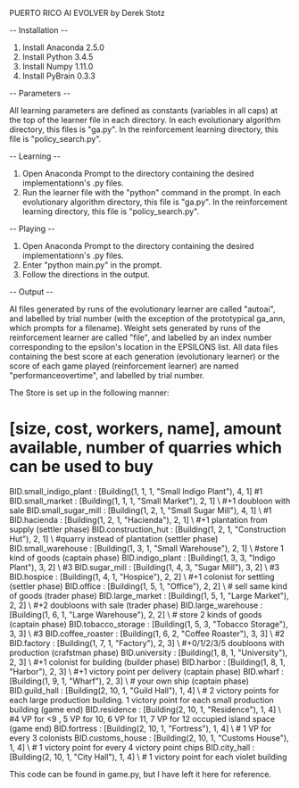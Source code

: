 PUERTO RICO AI EVOLVER
by Derek Stotz

-- Installation --

1. Install Anaconda 2.5.0
2. Install Python 3.4.5
3. Install Numpy 1.11.0
5. Install PyBrain 0.3.3

-- Parameters --

All learning parameters are defined as constants (variables in all caps) at the top of the learner file in each directory.
 In each evolutionary algorithm directory, this files is "ga.py".
 In the reinforcement learning directory, this file is "policy_search.py".

-- Learning --

1. Open Anaconda Prompt to the directory containing the desired implementationn's .py files.
2. Run the learner file with the "python" command in the prompt.
    In each evolutionary algorithm directory, this file is "ga.py".
    In the reinforcement learning directory, this file is "policy_search.py".

-- Playing --

1. Open Anaconda Prompt to the directory containing the desired implementationn's .py files.
2. Enter "python main.py" in the prompt.
3. Follow the directions in the output.

-- Output --

AI files generated by runs of the evolutionary learner are called "autoai", and labelled by trial number (with the exception of the prototypical ga_ann, which prompts for a filename).
Weight sets generated by runs of the reinforcement learner are called "file", and labelled by an index number corresponding to the epsilon's location in the EPSILONS list.
All data files containing the best score at each generation (evolutionary learner) or the score of each game played (reinforcement learner) are named "performanceovertime", and labelled by trial number.


The Store is set up in the following manner:

#  [size, cost, workers, name], amount available, number of quarries which can be used to buy

  BID.small_indigo_plant : [Building(1, 1, 1, "Small Indigo Plant"), 4, 1] \#1
  BID.small_market : [Building(1, 1, 1, "Small Market"), 2, 1] \ #+1 doubloon with sale
  BID.small_sugar_mill : [Building(1, 2, 1, "Small Sugar Mill"), 4, 1] \ #1
  BID.hacienda : [Building(1, 2, 1, "Hacienda"), 2, 1] \ #+1 plantation from supply (settler phase)
  BID.construction_hut : [Building(1, 2, 1, "Construction Hut"), 2, 1] \ #quarry instead of plantation (settler phase)
  BID.small_warehouse : [Building(1, 3, 1, "Small Warehouse"), 2, 1] \ #store 1 kind of goods (captain phase)
  BID.indigo_plant : [Building(1, 3, 3, "Indigo Plant"), 3, 2] \ #3
  BID.sugar_mill : [Building(1, 4, 3, "Sugar Mill"), 3, 2] \ #3
  BID.hospice : [Building(1, 4, 1, "Hospice"), 2, 2] \ #+1 colonist for settling (settler phase)
  BID.office : [Building(1, 5, 1, "Office"), 2, 2] \ # sell same kind of goods (trader phase)
  BID.large_market : [Building(1, 5, 1, "Large Market"), 2, 2] \ #+2 doubloons with sale (trader phase)
  BID.large_warehouse : [Building(1, 6, 1, "Large Warehouse"), 2, 2] \ # store 2 kinds of goods (captain phase)
  BID.tobacco_storage : [Building(1, 5, 3, "Tobacco Storage"), 3, 3] \ #3
  BID.coffee_roaster : [Building(1, 6, 2, "Coffee Roaster"), 3, 3] \ #2
  BID.factory : [Building(1, 7, 1, "Factory"), 2, 3] \ #+0/1/2/3/5 doubloons with production (crafstman phase)
  BID.university : [Building(1, 8, 1, "University"), 2, 3] \ #+1 colonist for building (builder phase)
  BID.harbor : [Building(1, 8, 1, "Harbor"), 2, 3] \ #+1 victory point per delivery (captain phase)
  BID.wharf : [Building(1, 9, 1, "Wharf"), 2, 3] \ # your own ship (captain phase)
  BID.guild_hall : [Building(2, 10, 1, "Guild Hall"), 1, 4] \ # 2 victory points for each large production building.  1 victory point for each small production building (game end)
  BID.residence : [Building(2, 10, 1, "Residence"), 1, 4] \ #4 VP for <9 , 5 VP for 10, 6 VP for 11, 7 VP for 12 occupied island space (game end)
  BID.fortress : [Building(2, 10, 1, "Fortress"), 1, 4] \ # 1 VP for every 3 colonists
  BID.customs_house : [Building(2, 10, 1, "Customs House"), 1, 4] \ # 1 victory point for every 4 victory point chips
  BID.city_hall : [Building(2, 10, 1, "City Hall"), 1, 4] \ # 1 victory point for each violet building
  
This code can be found in game.py, but I have left it here for reference.